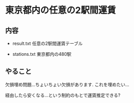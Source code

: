 東京都内の任意の2駅間運賃
====


## 内容

- result.txt 任意の2駅間運賃テーブル

- stations.txt 東京都内の480駅

## やること

欠損埋め問題...ちょいちょい欠損があります. これを埋めたい...

経由したら安くなる...という制約のもとで運賃推定できる?
